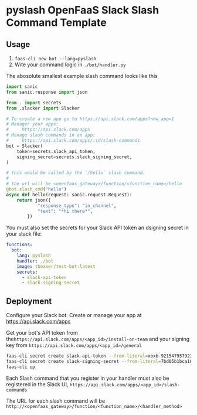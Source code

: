 # pyslash OpenFaaS Slack Slash Command Template

## Usage

1. `faas-cli new bot --lang=pyslash`
2. Wite your command logic in `./bot/handler.py`

The abosolute smallest example slash command looks like this

```py
import sanic
from sanic.response import json

from . import secrets
from .slacker import Slacker

# To create a new app go to https://api.slack.com/apps?new_app=1
# Manager your apps:
#     https://api.slack.com/apps
# Manage slash commands in an app:
#     https://api.slack.com/apps/:id/slash-commands
bot = Slacker(
    token=secrets.slack_api_token,
    signing_secret=secrets.slack_signing_secret,
)

# this would be called by the `/hello` slash command.
#
# the url will be <openfaas_gateway>/function/<function_name>/hello
@bot.slash_cmd("hello")
async def hello(request: sanic.request.Request):
    return json({
            "response_type": "in_channel",
            "text": "*hi there*",
        })
```

You must also set the secrets for your Slack API token an dsigning secret in your stack file:

```yaml
functions:
  bot:
    lang: pyslash
    handler: ./bot
    image: theaxer/test-bot:latest
    secrets:
      - slack-api-token
      - slack-signing-secret
```

## Deployment
Configure your Slack bot.  Create or manage your app at https://api.slack.com/apps

Get your bot's API token from the`https://api.slack.com/apps/<app_id>/install-on-team` and your
signing key from `https://api.slack.com/apps/<app_id>/general`
```sh
faas-cli secret create slack-api-token --from-literal=xoxb-921547957923-933041549141-J0i1Nt9ZLBoL6BCEpXoGEQrK
faas-cli secret create slack-signing-secret --from-literal=7bd05b1bca10d191f69de20866c4c890
faas-cli up
```

Each Slash command that you register in your handler must also be registered in the Slack UI,
`https://api.slack.com/apps/<app_id>/slash-commands`

The URL for each slash command will be `http://<openfaas_gateway>/function/<function_name>/<handler_method>`
